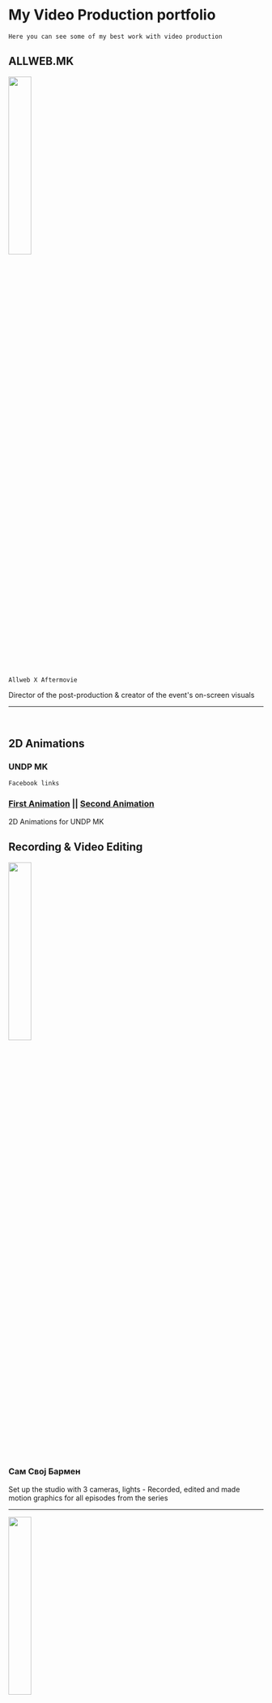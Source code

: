 # My Video Production portfolio
`Here you can see some of my best work with video production`
<br>

## ALLWEB.MK
[<img src="https://img.youtube.com/vi/FKvMNd88GSQ/maxresdefault.jpg" width="30%" style="padding-right='10px'">](https://youtu.be/FKvMNd88GSQ)

`Allweb X Aftermovie`

Director of the post-production & creator of the event's on-screen visuals <br>

<hr><br>

## 2D Animations

### UNDP MK

`Facebook links` <br> 
### <a href="https://www.facebook.com/watch/?v=1001611937126307">First Animation</a> || <a href="https://www.facebook.com/watch/?v=4674385525973608">Second Animation</a>

2D Animations for UNDP MK<br>

## Recording & Video Editing

[<img src="https://img.youtube.com/vi/93clzL9Tw_E/maxresdefault.jpg" width="30%" style="padding-right='10px'">](https://youtu.be/cg9ePsTWIO4)
### Сам Свој Бармен
Set up the studio with 3 cameras, lights - Recorded, edited and made motion graphics for all episodes from the series<hr>

[<img src="https://img.youtube.com/vi/9IjjYciNyVo/maxresdefault.jpg" width="30%" style="padding-right='10px'">](https://youtu.be/RLWSNRApqs4)
### #комкаст - Дигитална Трансформација
Set up the studio and lights - Recorded and edited almost every episode from 2020 to 2022<hr>

[<img src="https://img.youtube.com/vi/hhkg03lHxgY/maxresdefault.jpg" width="30%" style="padding-right='10px'">](https://youtu.be/hhkg03lHxgY)
### Wellcast with Josif
Set up the studio and lights - Recorded and edited the first 17 episodes of Wellcast<hr>

[<img src="https://user-images.githubusercontent.com/122376776/222989350-7a79afb3-3af3-4be3-9f2c-d7fe6f244390.jpg" width="30%">](https://rumble.com/v1x2dow-e-commerce-cyber-threats-callback-phishing-campaigns-android-apps-infecting.html)
### Talk Nerdy To Me
Editing and motion graphics since late 2022<hr>

### Decal.mk

`Facebook link` <br>
### <a href="https://www.facebook.com/watch/?v=561745414710979">Link to B-Roll</a><br>
Recording and editing videos - including BRoll for Decal.mk<hr>
### Skopje Vinyl Convention
`Facebook link` <br>
### <a href="https://www.facebook.com/watch/?v=752601065161733">Link to Event Atermovie</a><br>
Recording the event and editing the aftermovie<br>
<hr>

### Brummel

`Instagram Reels` <br>
### <a href="https://www.instagram.com/p/CcLnC7PoCMy">REEL 01</a> || <a href="https://www.instagram.com/p/CcbBNjUIW9n">REEL 02</a> || <a href="https://www.instagram.com/p/CbgLL-kIZzV">REEL 03</a>

Recording and editing BRoll reels


<hr>
<br>
<br>

## Video Edits

[<img src="https://img.youtube.com/vi/xuJZBZtHrOo/maxresdefault.jpg" width="30%">](https://www.instagram.com/reel/CP6K_Y8DxWV/)
### Viva Sokovi - IGTV Series
Editing and motion graphics for the first ever Macedonian IGTV series<hr>

[<img src="https://img.youtube.com/vi/Ue77OimHMAU/0.jpg" width="30%">](https://youtu.be/dn74Fw06N7o)
### Analitika s Petkom
Simple edits for a course about Google Anaytics<br>

<br>
<br>

<br>
<br>

<br>
<br>


... and so many many more.
